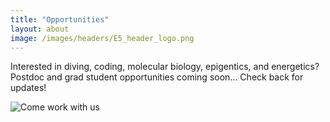 ```yaml
---
title: "Opportunities"
layout: about
image: /images/headers/E5_header_logo.png
---
```



Interested in diving, coding, molecular biology, epigentics, and energetics? Postdoc and grad student opportunities coming soon... Check back for updates! 




![Come work with us](https://github.com/urol-e5/urol-e5.github.io/blob/master/images/work_in_moorea.JPG?raw=true)

